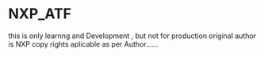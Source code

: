 # NXP_ATF

this is only learnng and Development , but not for production
original author is NXP 
copy rights aplicable as per Author......

